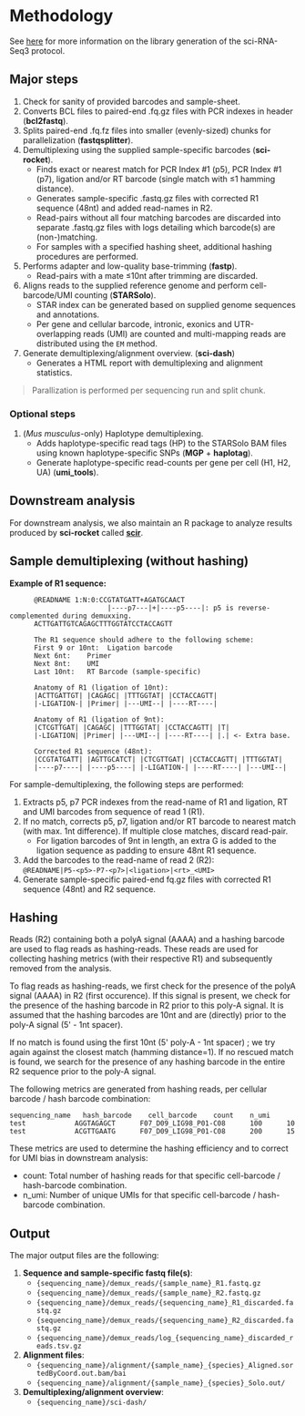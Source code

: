 # Methodology

See [here](https://teichlab.github.io/scg_lib_structs/methods_html/sci-RNA-seq3.html) for more information on the library generation of the sci-RNA-Seq3 protocol.

## Major steps

1. Check for sanity of provided barcodes and sample-sheet.
2. Converts BCL files to paired-end .fq.gz files with PCR indexes in header (**bcl2fastq**).
3. Splits paired-end .fq.fz files into smaller (evenly-sized) chunks for parallelization (**fastqsplitter**).
4. Demultiplexing using the supplied sample-specific barcodes (**sci-rocket**).
   - Finds exact or nearest match for PCR Index #1 (p5), PCR Index #1 (p7), ligation and/or RT barcode (single match with ≤1 hamming distance).
   - Generates sample-specific .fastq.gz files with corrected R1 sequence (48nt) and added read-names in R2.
   - Read-pairs without all four matching barcodes are discarded into separate .fastq.gz files with logs detailing which barcode(s) are (non-)matching.
   - For samples with a specified hashing sheet, additional hashing procedures are performed.
5. Performs adapter and low-quality base-trimming (**fastp**).
   - Read-pairs with a mate ≤10nt after trimming are discarded.
6. Aligns reads to the supplied reference genome and perform cell-barcode/UMI counting (**STARSolo**).
   - STAR index can be generated based on supplied genome sequences and annotations.
   - Per gene and cellular barcode, intronic, exonics and UTR-overlapping reads (UMI) are counted and multi-mapping reads are distributed using the `EM` method.
7. Generate demultiplexing/alignment overview. (**sci-dash**)
   - Generates a HTML report with demultiplexing and alignment statistics.

> Parallization is performed per sequencing run and split chunk.

### Optional steps

1. (_Mus musculus_-only) Haplotype demultiplexing.
   - Adds haplotype-specific read tags (HP) to the STARSolo BAM files using known haplotype-specific SNPs (**MGP** + **haplotag**).
   - Generate haplotype-specific read-counts per gene per cell (H1, H2, UA) (**umi_tools**).

## Downstream analysis

For downstream analysis, we also maintain an R package to analyze results produced by **sci-rocket** called [**scir**](https://github.com/odomlab2/scir).

## Sample demultiplexing (without hashing)

**Example of R1 sequence:**

```text
      @READNAME 1:N:0:CCGTATGATT+AGATGCAACT
                        |----p7---|+|----p5----|: p5 is reverse-complemented during demuxxing.
      ACTTGATTGTCAGAGCTTTGGTATCCTACCAGTT

      The R1 sequence should adhere to the following scheme:
      First 9 or 10nt:  Ligation barcode
      Next 6nt:    Primer
      Next 8nt:    UMI
      Last 10nt:   RT Barcode (sample-specific)

      Anatomy of R1 (ligation of 10nt):
      |ACTTGATTGT| |CAGAGC| |TTTGGTAT| |CCTACCAGTT|
      |-LIGATION-| |Primer| |---UMI--| |----RT----|

      Anatomy of R1 (ligation of 9nt):
      |CTCGTTGAT| |CAGAGC| |TTTGGTAT| |CCTACCAGTT| |T|
      |-LIGATION| |Primer| |---UMI--| |----RT----| |.| <- Extra base.

      Corrected R1 sequence (48nt):
      |CCGTATGATT| |AGTTGCATCT| |CTCGTTGAT| |CCTACCAGTT| |TTTGGTAT|
      |----p7----| |----p5----| |-LIGATION-| |----RT----| |---UMI--|
```

For sample-demultiplexing, the following steps are performed:

1. Extracts p5, p7 PCR indexes from the read-name of R1 and ligation, RT and UMI barcodes from sequence of read 1 (R1).
2. If no match, corrects p5, p7, ligation and/or RT barcode to nearest match (with max. 1nt difference). If multiple close matches, discard read-pair.
   - For ligation barcodes of 9nt in length, an extra G is added to the ligation sequence as padding to ensure 48nt R1 sequence.
3. Add the barcodes to the read-name of read 2 (R2):  
   `@READNAME|P5-<p5>-P7-<p7>|<ligation>|<rt>_<UMI>`
4. Generate sample-specific paired-end fq.gz files with corrected R1 sequence (48nt) and R2 sequence.

## Hashing

Reads (R2) containing both a polyA signal (AAAA) and a hashing barcode are used to flag reads as hashing-reads. These reads are used for collecting hashing metrics (with their respective R1) and subsequently removed from the analysis.

To flag reads as hashing-reads, we first check for the presence of the polyA signal (AAAA) in R2 (first occurence). If this signal is present, we check for the presence of the hashing barcode in R2 prior to this poly-A signal. It is assumed that the hashing barcodes are 10nt and are (directly) prior to the poly-A signal (5' - 1nt spacer).

If no match is found using the first 10nt (5' poly-A - 1nt spacer) ; we try again against the closest match (hamming distance=1). If no rescued match is found, we search for the presence of any hashing barcode in the entire R2 sequence prior to the poly-A signal.

The following metrics are generated from hashing reads, per cellular barcode / hash barcode combination:

```text
sequencing_name   hash_barcode    cell_barcode    count    n_umi
test            AGGTAGAGCT      F07_D09_LIG98_P01-C08      100      10
test            ACGTTGAATG      F07_D09_LIG98_P01-C08      200      15
```

These metrics are used to determine the hashing efficiency and to correct for UMI bias in downstream analysis:

- count: Total number of hashing reads for that specific cell-barcode / hash-barcode combination.
- n_umi: Number of unique UMIs for that specific cell-barcode / hash-barcode combination.

## Output

The major output files are the following:

1. **Sequence and sample-specific fastq file(s)**:
   - `{sequencing_name}/demux_reads/{sample_name}_R1.fastq.gz`
   - `{sequencing_name}/demux_reads/{sample_name}_R2.fastq.gz`
   - `{sequencing_name}/demux_reads/{sequencing_name}_R1_discarded.fastq.gz`
   - `{sequencing_name}/demux_reads/{sequencing_name}_R2_discarded.fastq.gz`
   - `{sequencing_name}/demux_reads/log_{sequencing_name}_discarded_reads.tsv.gz`
2. **Alignment files**:
   - `{sequencing_name}/alignment/{sample_name}_{species}_Aligned.sortedByCoord.out.bam/bai`
   - `{sequencing_name}/alignment/{sample_name}_{species}_Solo.out/`
3. **Demultiplexing/alignment overview**:
   - `{sequencing_name}/sci-dash/`
